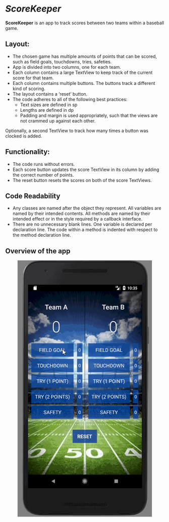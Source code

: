 
# *ScoreKeeper*  

**ScoreKeeper** is an app to track scores between two teams within a baseball game.


## Layout:

* The chosen game has multiple amounts of points that can be scored, such as field goals, touchdowns, tries, safeties.
* App is divided into two columns, one for each team.
* Each column contains a large TextView to keep track of the current score for that team.
* Each column contains multiple buttons. The buttons track a different kind of scoring.
* The layout contains a ‘reset’ button.
* The code adheres to all of the following best practices:
	* Text sizes are defined in sp
	* Lengths are defined in dp
	* Padding and margin is used appropriately, such that the views are not crammed up against each other.

Optionally, a second TextView to track how many times a button was clocked is added.

## Functionality:

* The code runs without errors.
* Each score button updates the score TextView in its column by adding the correct number of points.
* The reset button resets the scores on both of the score TextViews.

## Code Readability

* Any classes are named after the object they represent. All variables are named by their intended contents.
All methods are named by their intended effect or in the style required by a callback interface.
* There are no unnecessary blank lines. One variable is declared per declaration line.
The code within a method is indented with respect to the method declaration line.

## Overview of the app 

<p align="center">
<img src='https://github.com/Andrea211/2-ScoreKeeper/blob/master/2%20-%20ScoreKeeper.gif' title='Video Walkthrough' width='' alt='Video Walkthrough' />
</p>
